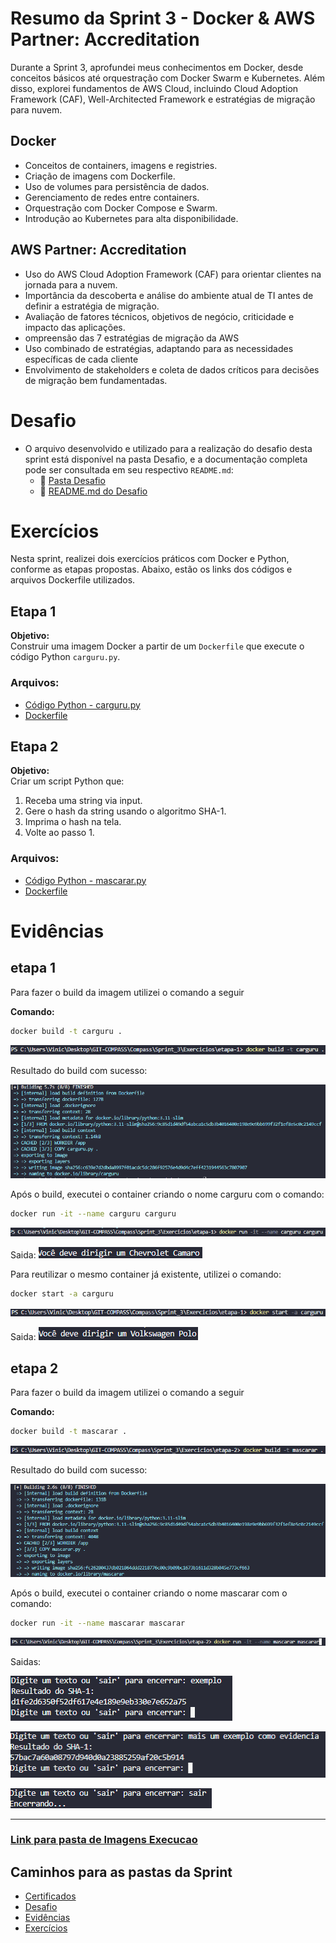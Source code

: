 # Resumo da Sprint 3 - Docker & AWS Partner: Accreditation

Durante a Sprint 3, aprofundei meus conhecimentos em Docker, desde conceitos básicos até orquestração com Docker Swarm e Kubernetes. Além disso, explorei fundamentos de AWS Cloud, incluindo Cloud Adoption Framework (CAF), Well-Architected Framework e estratégias de migração para nuvem.

## Docker

- Conceitos de containers, imagens e registries.
- Criação de imagens com Dockerfile.
- Uso de volumes para persistência de dados.
- Gerenciamento de redes entre containers.
- Orquestração com Docker Compose e Swarm.
- Introdução ao Kubernetes para alta disponibilidade.

## AWS Partner: Accreditation

- Uso do AWS Cloud Adoption Framework (CAF) para orientar clientes na jornada para a nuvem.
- Importância da descoberta e análise do ambiente atual de TI antes de definir a estratégia de migração.
- Avaliação de fatores técnicos, objetivos de negócio, criticidade e impacto das aplicações.
- ompreensão das 7 estratégias de migração da AWS
- Uso combinado de estratégias, adaptando para as necessidades específicas de cada cliente
- Envolvimento de stakeholders e coleta de dados críticos para decisões de migração bem fundamentadas.


#  Desafio

- O arquivo desenvolvido e utilizado para a realização do desafio desta sprint está disponível na pasta Desafio, e a documentação completa pode ser consultada em seu respectivo `README.md`:
  - 📂 [Pasta Desafio](./Desafio/)
  - 📄 [README.md do Desafio](./Desafio/README.md)

# Exercícios

Nesta sprint, realizei dois exercícios práticos com Docker e Python, conforme as etapas propostas. Abaixo, estão os links dos códigos e arquivos Dockerfile utilizados.

## Etapa 1

**Objetivo:**  
Construir uma imagem Docker a partir de um `Dockerfile` que execute o código Python `carguru.py`.

### Arquivos:
- [Código Python - carguru.py](./Exercicios/etapa-1/carguru.py)
- [Dockerfile](./Exercicios/etapa-1/Dockerfile)

##  Etapa 2 

**Objetivo:**  
Criar um script Python que:
1. Receba uma string via input.
2. Gere o hash da string usando o algoritmo SHA-1.
3. Imprima o hash na tela.
4. Volte ao passo 1.

### Arquivos:
- [Código Python - mascarar.py](./Exercicios/etapa-2/mascarar.py)
- [Dockerfile](./Exercicios/etapa-2/Dockerfile)


# Evidências

## etapa 1

Para fazer o build da imagem utilizei o comando a seguir 

**Comando:**
```bash
docker build -t carguru .
```
![build_1](./Exercicios/Imagens_Execucao/build_1.png)

Resultado do build com sucesso:

![resultado_build](./Exercicios/Imagens_Execucao/resultado_build.png)

Após o build, executei o container criando o nome carguru com o comando:
```bash
docker run -it --name carguru carguru
```
![resultado_2](./Exercicios/Imagens_Execucao/docker_run_1.png)

Saida:
![saida_1](./Exercicios/Imagens_Execucao/resultado_1.png)

Para reutilizar o mesmo container já existente, utilizei o comando:

```bash
docker start -a carguru
```
![resultado_3](./Exercicios/Imagens_Execucao/docker_start_1.png)

Saida:
![saida_1](./Exercicios/Imagens_Execucao/resultado_2.png)

## etapa 2

Para fazer o build da imagem utilizei o comando a seguir 

**Comando:**
```bash
docker build -t mascarar .
```
![build_2](./Exercicios/Imagens_Execucao/build_2.png)

Resultado do build com sucesso:

![resultado_build](./Exercicios/Imagens_Execucao/resultado_build_2.png)

Após o build, executei o container criando o nome mascarar com o comando:
```bash
docker run -it --name mascarar mascarar
```
![docker_run_2](./Exercicios/Imagens_Execucao/docker_run_2.png)

Saidas:

![exemplo_1](./Exercicios/Imagens_Execucao/exemplo_1.png)

![exemplo_2](./Exercicios/Imagens_Execucao/exemplo_2.png)

![exemplo_3](./Exercicios/Imagens_Execucao/exemplo_3.png)

---

### [Link para pasta de Imagens Execucao](./Exercicios/Imagens_Execucao/)

##  Caminhos para as pastas da Sprint

- [ Certificados](./Certificados/)
- [ Desafio](./Desafio/)
- [ Evidências](./Evidencias/)
- [ Exercícios](./Exercicios/)


